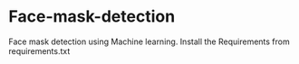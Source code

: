 # Face-mask-detection
Face mask detection using Machine learning.
Install the Requirements from requirements.txt
